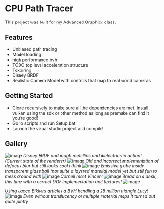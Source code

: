 # CPU Path Tracer

This project was built for my Advanced Graphics class. 

## Features
- Unbiased path tracing
- Model loading
- high performance bvh
- TODO top level acceleration structure
- Texturing
- Disney BRDF
- Realistic Camera Model with controls that map to real world cameras

## Getting Started

- Clone recursively to make sure all the dependencies are met. Install vulkan using the sdk or other method as long as premake can find it you're good!
- Go to scripts and run Setup.bat
- Launch the visual studio project and compile!

## Gallery
![image](https://github.com/MadhavaVish/VPT/assets/19480221/9e72477d-7e12-44b7-a723-fdcc31511319)
*Disney BRDF and rough metallics and dielectrics in action! (Current state of the renderer)*
![image](https://github.com/MadhavaVish/VPT/assets/19480221/6573f0bf-505b-41c9-8bf5-797d3dc63de7)
*Old and incorrect implementation of defocus blur but still looks cool i think*
![image](https://github.com/MadhavaVish/VPT/assets/19480221/0f3466a7-3d53-4f78-98a2-ba840f21bbbb)
*Emissive globe inside transparent glass ball (not quite a layered material model yet but still fun to mess around with*
![image](https://github.com/MadhavaVish/VPT/assets/19480221/b47a625d-05f5-42e1-80c9-d4cea641f7cf)
*Cornell meet Vincent*
![image](https://github.com/MadhavaVish/VPT/assets/19480221/3907bfb7-7927-44d1-a9ed-541da0773dc6)
*Bread on a desk, this time with a correct DOF implementation and textures!*
![image](https://github.com/MadhavaVish/VPT/assets/19480221/d1cdb834-4c53-42f8-9a5b-e26001951820)

*Using Jacco Bikkers articles a BVH handling a 28 million triangle Lucy!*
![image](https://github.com/MadhavaVish/VPT/assets/19480221/ce0dd3ec-6093-409b-b477-8b1b42338714)
*Even without translucency or multiple material maps it turned out quite pretty*

